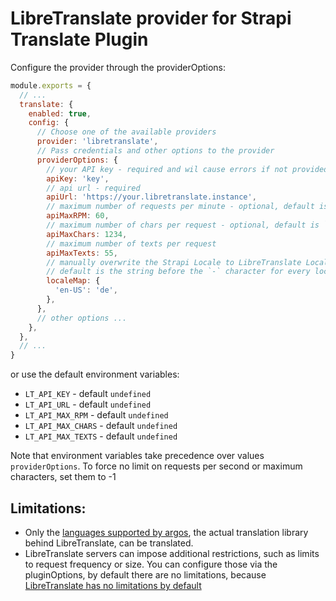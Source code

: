 # LibreTranslate provider for Strapi Translate Plugin

Configure the provider through the providerOptions:

```js
module.exports = {
  // ...
  translate: {
    enabled: true,
    config: {
      // Choose one of the available providers
      provider: 'libretranslate',
      // Pass credentials and other options to the provider
      providerOptions: {
        // your API key - required and wil cause errors if not provided
        apiKey: 'key',
        // api url - required
        apiUrl: 'https://your.libretranslate.instance',
        // maximum number of requests per minute - optional, default is `undefined` => no limit
        apiMaxRPM: 60,
        // maximum number of chars per request - optional, default is `undefined` => no limit
        apiMaxChars: 1234,
        // maximum number of texts per request
        apiMaxTexts: 55,
        // manually overwrite the Strapi Locale to LibreTranslate Locale mapping.
        // default is the string before the `-` character for every locale
        localeMap: {
          'en-US': 'de',
        },
      },
      // other options ...
    },
  },
  // ...
}
```

or use the default environment variables:

- `LT_API_KEY` - default `undefined`
- `LT_API_URL` - default `undefined`
- `LT_API_MAX_RPM` - default `undefined`
- `LT_API_MAX_CHARS` - default `undefined`
- `LT_API_MAX_TEXTS` - default `undefined`

Note that environment variables take precedence over values `providerOptions`. To force no limit on requests per second or maximum characters, set them to -1

## Limitations:

- Only the [languages supported by argos](https://github.com/argosopentech/argos-translate#supported-languages), the actual translation library behind LibreTranslate, can be translated.
- LibreTranslate servers can impose additional restrictions, such as limits to request frequency or size. You can configure those via the pluginOptions, by default there are no limitations, because [LibreTranslate has no limitations by default](https://github.com/LibreTranslate/LibreTranslate#arguments)
